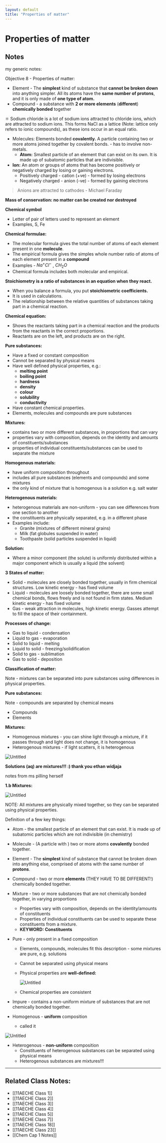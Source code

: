 ```yaml
---
layout: default
title: "Properties of matter"
---
```

# Properties of matter

## Notes

my generic notes:

Objective 8 - Properties of matter:

-   Element - The **simplest** kind of substance that **cannot be broken down** into anything simpler. All its atoms have the **same number of protons**, and it is only made of **one type of atom.**
-   Compound - a substance with **2 or more elements** (**different**) **chemically bonded** together

<aside> ⚛️ Sodium chloride is a lot of sodium ions attracted to chloride ions, which are attracted to sodium ions. This forms NaCl as a lattice (Note: lattice only refers to ionic compounds), as these ions occur in an equal ratio.

</aside>

-   Molecules: Elements bonded **covalently.** A particle containing two or more atoms joined together by covalent bonds. - has to involve non-metals.
	- **Atom:** Smallest particle of an element that can exist on its own. It is made up of subatomic particles that are indivisible.
- **Ion:** An atom or groups of atoms that has become positively or negatively charged by losing or gaining electrons.
    -   Positively charged - cation (+ve) - formed by losing electrons
    -   Negatively charged - anion (-ve) - formed by gaining electrons

> Anions are attracted to cathodes - Michael Faraday

**Mass of conservation: no matter can be created nor destroyed**

**Chemical symbol**

-   Letter of pair of letters used to represent an element
-   Examples, S, Fe

**Chemical formulae:**

-   The molecular formula gives the total number of atoms of each element present in one **molecule**.
-   The empirical formula gives the simples whole number ratio of atoms of each element present in a **compound**
-   Examples - $Na^+Cl^-$ , $CH_2O$
-   Chemical formula includes both molecular and empirical.

**Stoichiometry is a ratio of substances in an equation when they react.**

-   When you balance a formula, you put **stoichiometric coefficients.**
-   It is used in calculations.
-   The relationship between the relative quantities of substances taking part in a chemical reaction.

**Chemical equation:**

-   Shows the reactants taking part in a chemical reaction and the products from the reactants in the correct proportions.
-   Reactants are on the left, and products are on the right.

**Pure substances:**

-   Have a fixed or constant composition
-   Cannot be separated by physical means
-   Have well defined physical properties, e.g.:
    -   **melting point**
    -   **boiling point**
    -   **hardness**
    -   **density**
    -   **colour**
    -   **solubility**
    -   **conductivity**
-   Have constant chemical properties.
-   Elements, molecules and compounds are pure substances

**Mixtures:**

-   contains two or more different substances, in proportions that can vary
-   properties vary with composition, depends on the identity and amounts of constituents/substances
-   properties of individual constituents/substances can be used to separate the mixture

**Homogenous materials:**

-   have uniform composition throughout
-   includes all pure substances (elements and compounds) and some mixtures
-   the only kind of mixture that is homogenous is a solution e.g. salt water

**Heterogenous materials:**

-   heterogenous materials are non-uniform - you can see differences from one section to another
-   the constituents are physically separated, e.g. in a different phase
-   Examples include:
    -   Granite (mixtures of different mineral grains)
    -   Milk (fat globules suspended in water)
    -   Toothpaste (solid particles suspended in liquid)

**Solution:**

-   Where a minor component (the solute) is uniformly distributed within a major component which is usually a liquid (the solvent)

**3 States of matter:**

-   Solid - molecules are closely bonded together, usually in firm chemical structures. Low kinetic energy - has fixed volume
-   Liquid - molecules are loosely bonded together, there are some small chemical bonds, flows freely and is not found in firm states. Medium kinetic energy - has fixed volume
-   Gas - weak attraction in molecules, high kinetic energy. Gasses attempt to fill the space of their containment.

**Processes of change:**

-   Gas to liquid - condensation
-   Liquid to gas - evaporation
-   Solid to liquid - melting
-   Liquid to solid - freezing/solidification
-   Solid to gas - sublimation
-   Gas to solid - deposition

**Classification of matter:**

Note - mixtures can be separated into pure substances using differences in physical properties.

**Pure substances:**

Note - compounds are separated by chemical means

-   Compounds
-   Elements

**Mixtures:**

-   Homogenous mixtures - you can shine light through a mixture, if it passes through and light does not change, it is homogenous
-   Heterogenous mixtures - if light scatters, it is heterogenous

![Untitled](https://s3-us-west-2.amazonaws.com/secure.notion-static.com/9dec17fd-75b3-48d5-a5ab-64e68de49fe0/Untitled.png)

**Solutions (aq) are mixtures!!! :) thank you ethan widjaja**



notes from ms pilling herself

**1.b Mixtures:**

![Untitled](https://s3-us-west-2.amazonaws.com/secure.notion-static.com/34bcf5a7-a688-40eb-b56c-34b565799543/Untitled.png)

NOTE: All mixtures are physically mixed together, so they can be separated using physical properties.

Definition of a few key things:

-   Atom - the smallest particle of an element that can exist. It is made up of subatomic particles which are not indivisible (in chemistry)
-   Molecule - (A particle with ) two or more atoms **covalently** bonded together.
-   Element - The **simplest** kind of substance that cannot be broken down into anything else, comprised of atoms with the same number of **protons**.
-   Compound - two or more **elements** (THEY HAVE TO BE DIFFERENT!) chemically bonded together.
-   Mixture - two or more substances that are not chemically bonded together, in varying proportions
    -   Properties vary with composition, depends on the identity/amounts of constituents
    -   Properties of individual constituents can be used to separate these constituents from a mixture.
    -   **KEYWORD: Constituents**
-   Pure - only present in a fixed composition
    -   Elements, compounds, molecules fit this description - some mixtures are pure, e.g. solutions
        
    -   Cannot be separated using physical means
        
    -   Physical properties are **well-defined:**
        
        ![Untitled](https://s3-us-west-2.amazonaws.com/secure.notion-static.com/78b6ad30-d418-4dfd-89d4-4bae90d9615c/Untitled.png)
        
    -   Chemical properties are consistent
        
-   Impure - contains a non-uniform mixture of substances that are not chemically bonded together.
-   Homogenous - **uniform** composition
    -   called it

![Untitled](https://s3-us-west-2.amazonaws.com/secure.notion-static.com/da35bf3f-1627-4812-a0fd-618a47a44494/Untitled.png)

-   Heterogenous - **non-uniform** composition
    -   Constituents of heterogenous substances can be separated using physical means
    -   Heterogenous substances are mixtures!!!



---
## Related Class Notes:
- [[11AECHE Class 1]]
- [[11AECHE Class 2]]
- [[11AECHE Class 3]]
- [[11AECHE Class 4]]
- [[11AECHE Class 5]]
- [[11AECHE Class 7]]
- [[11AECHE Class 18]]
- [[11AECHE Class 23]]
- [[Chem Cap 1 Notes]]